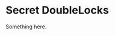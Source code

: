 [title]: # (Secret DoubleLocks)
[tags]: # (XXX)
[priority]: # (1600)
# Secret DoubleLocks
Something here.
